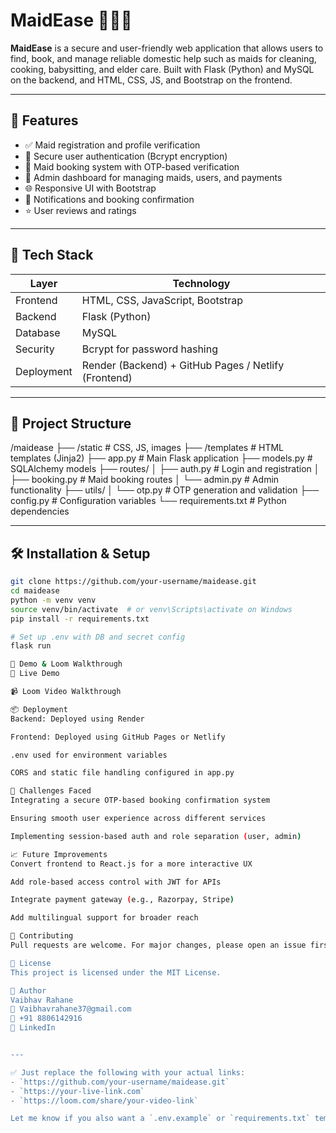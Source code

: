 # MaidEase 🧹👩‍🍳

**MaidEase** is a secure and user-friendly web application that allows users to find, book, and manage reliable domestic help such as maids for cleaning, cooking, babysitting, and elder care. Built with Flask (Python) and MySQL on the backend, and HTML, CSS, JS, and Bootstrap on the frontend.

---

## 🚀 Features

- ✅ Maid registration and profile verification  
- 🔐 Secure user authentication (Bcrypt encryption)  
- 📆 Maid booking system with OTP-based verification  
- 🧾 Admin dashboard for managing maids, users, and payments  
- 🌐 Responsive UI with Bootstrap  
- 📲 Notifications and booking confirmation  
- ⭐ User reviews and ratings  

---

## 🧩 Tech Stack

| Layer      | Technology                     |
|------------|--------------------------------|
| Frontend   | HTML, CSS, JavaScript, Bootstrap |
| Backend    | Flask (Python)                 |
| Database   | MySQL                          |
| Security   | Bcrypt for password hashing    |
| Deployment | Render (Backend) + GitHub Pages / Netlify (Frontend) |

---

## 📁 Project Structure

/maidease
├── /static # CSS, JS, images
├── /templates # HTML templates (Jinja2)
├── app.py # Main Flask application
├── models.py # SQLAlchemy models
├── routes/
│ ├── auth.py # Login and registration
│ ├── booking.py # Maid booking routes
│ └── admin.py # Admin functionality
├── utils/
│ └── otp.py # OTP generation and validation
├── config.py # Configuration variables
└── requirements.txt # Python dependencies


---

## 🛠️ Installation & Setup

```bash
git clone https://github.com/your-username/maidease.git
cd maidease
python -m venv venv
source venv/bin/activate  # or venv\Scripts\activate on Windows
pip install -r requirements.txt

# Set up .env with DB and secret config
flask run

🧪 Demo & Loom Walkthrough
🔗 Live Demo

📹 Loom Video Walkthrough

📦 Deployment
Backend: Deployed using Render

Frontend: Deployed using GitHub Pages or Netlify

.env used for environment variables

CORS and static file handling configured in app.py

🧠 Challenges Faced
Integrating a secure OTP-based booking confirmation system

Ensuring smooth user experience across different services

Implementing session-based auth and role separation (user, admin)

📈 Future Improvements
Convert frontend to React.js for a more interactive UX

Add role-based access control with JWT for APIs

Integrate payment gateway (e.g., Razorpay, Stripe)

Add multilingual support for broader reach

🤝 Contributing
Pull requests are welcome. For major changes, please open an issue first to discuss what you'd like to change.

📄 License
This project is licensed under the MIT License.

👤 Author
Vaibhav Rahane
📧 Vaibhavrahane37@gmail.com
📱 +91 8806142916
🔗 LinkedIn


---

✅ Just replace the following with your actual links:
- `https://github.com/your-username/maidease.git`
- `https://your-live-link.com`
- `https://loom.com/share/your-video-link`

Let me know if you also want a `.env.example` or `requirements.txt` template!

